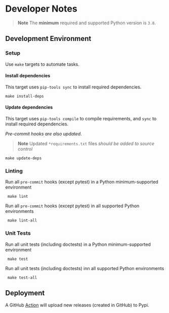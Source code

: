 # Developer Notes

> **Note**
> The **minimum** required and supported Python version is `3.8`.

## Development Environment
### Setup

Use `make` targets to automate tasks.

#### Install dependencies

This target uses `pip-tools sync` to install required dependencies.
```shell
make install-deps
```

#### Update dependencies

This target uses `pip-tools compile` to compile requirements, and `sync` to install required dependencies.

_Pre-commit hooks are also updated._

> **Note**
> Updated `*requirements.txt` files _should be added to source control_

```shell
make update-deps
```

### Linting

Run all `pre-commit` hooks (except pytest) in a Python minimum-supported environment

```shell
 make lint
```

Run all `pre-commit` hooks (except pytest) in all supported Python environments

```shell
 make lint-all
```

### Unit Tests

Run all unit tests (including doctests) in a Python minimum-supported environment

```shell
 make test
```

Run all unit tests (including doctests) inn all supported Python environments

```shell
 make test-all
```

## Deployment

A GitHub [Action](../.github/workflows/publish.yml) will upload new releases (created in GitHub) to Pypi.
